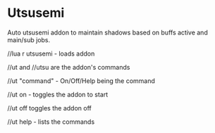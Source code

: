 # Utsusemi
Auto utsusemi addon to maintain shadows based on buffs active and main/sub jobs.

//lua r utsusemi - loads addon

//ut and //utsu are the addon's commands

//ut "command" - On/Off/Help being the command
  
//ut on - toggles the addon to start 

//ut off toggles the addon off

//ut help - lists the commands
